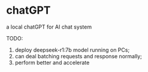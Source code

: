 # chatGPT
a local chatGPT for AI chat system

TODO:
1. deploy deepseek-r1:7b model running on PCs;
2. can deal batching requests and response normally;
3. perform better and accelerate
